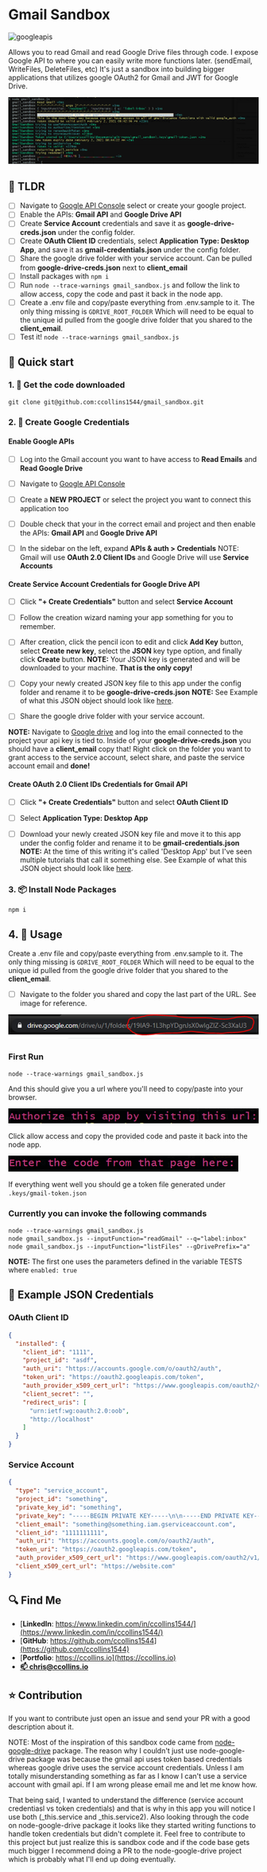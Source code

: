 # Gmail Sandbox

![googleapis](https://img.shields.io/node/v/googleapis?label=googleapis)

Allows you to read Gmail and read Google Drive files through code. I expose Google API to where you can easily write more functions later. (sendEmail, WriteFiles, DeleteFiles, etc) It's just a sandbox into building bigger applications that utilizes google OAuth2 for Gmail and JWT for Google Drive.


![](assets/gmail-sandbox-preview.png)

## 🏃 TLDR
- [ ] Navigate to [Google API Console](https://console.developers.google.com/) select or create your google project. 
- [ ] Enable the APIs: **Gmail API** and **Google Drive API**
- [ ] Create **Service Account** credentials and save it as **google-drive-creds.json** under the config folder.
- [ ] Create **OAuth Client ID** credentials, select **Application Type: Desktop App**, and save it as **gmail-credentials.json** under the config folder.
- [ ] Share the google drive folder with your service account. Can be pulled from **google-drive-creds.json** next to **client_email**
- [ ] Install packages with `npm i`
- [ ] Run `node --trace-warnings gmail_sandbox.js` and follow the link to allow access, copy the code and past it back in the node app.
- [ ] Create a .env file and copy/paste everything from .env.sample to it. The only thing missing is `GDRIVE_ROOT_FOLDER` Which will need to be equal to the unique id pulled from the google drive folder that you shared to the **client_email**.
- [ ] Test it! `node --trace-warnings gmail_sandbox.js`

## 🚀 Quick start

### 1. 💾 Get the code downloaded

```shell
git clone git@github.com:ccollins1544/gmail_sandbox.git

```


### 2. 📜 Create Google Credentials 
#### Enable Google APIs

- [ ] Log into the Gmail account you want to have access to **Read Emails** and **Read Google Drive**
- [ ] Navigate to [Google API Console](https://console.developers.google.com/)
- [ ] Create a **NEW PROJECT** or select the project you want to connect this application too
- [ ] Double check that your in the correct email and project and then enable the APIs: **Gmail API** and **Google Drive API**
- [ ] In the sidebar on the left, expand **APIs & auth > Credentials**
NOTE: Gmail will use **OAuth 2.0 Client IDs** and Google Drive will use **Service Accounts** 



#### Create Service Account Credentials for Google Drive API 

- [ ] Click **"+ Create Credentials"** button and select **Service Account** 
- [ ] Follow the creation wizard naming your app something for you to remember. 
- [ ] After creation, click the pencil icon to edit and click **Add Key** button, select **Create new key**, select the **JSON** key type option, and finally click **Create** button. 
**NOTE:** Your JSON key is generated and will be downloaded to your machine. **That is the only copy!**

- [ ] Copy your newly created JSON key file to this app under the config folder and rename it to be **google-drive-creds.json**
**NOTE:** See Example of what this JSON object should look like [here](#oauth-client-id).

- [ ] Share the google drive folder with your service account. 

**NOTE:** Navigate to [Google drive](https://drive.google.com/) and log into the email connected to the project your api key is tied to. 
Inside of your **google-drive-creds.json** you should have a **client_email** copy that! 
Right click on the folder you want to grant access to the service account, select share, and paste the service account email and **done!**


#### Create OAuth 2.0 Client IDs Credentials for Gmail API 

- [ ] Click **"+ Create Credentials"** button and select **OAuth Client ID** 
- [ ] Select **Application Type: Desktop App**

- [ ] Download your newly created JSON key file and move it to this app under the config folder and rename it to be **gmail-credentials.json**
**NOTE:** At the time of this writing it's called 'Desktop App' but I've seen multiple tutorials that call it something else. See Example of what this JSON object should look like [here](#service-account).



### 3. 📦 Install Node Packages 

```shell
npm i 
```

## 4. 🥑 Usage

Create a .env file and copy/paste everything from .env.sample to it. The only thing missing is `GDRIVE_ROOT_FOLDER` Which will need to be equal to the unique id pulled from the google drive folder that you shared to the **client_email**. 

- [ ] Navigate to the folder you shared and copy the last part of the URL. See image for reference. 


![](assets/GDRIVE_ROOT_FOLDER.png)


### First Run 


```shell 
node --trace-warnings gmail_sandbox.js
```

And this should give you a url where you'll need to copy/paste into your browser. 

![](assets/authorize-this-app.png)


Click allow access and copy the provided code and paste it back into the node app. 

![](assets/enter-code.png)

If everything went well you should ge a token file generated under `.keys/gmail-token.json`


### Currently you can invoke the following commands

```shell
node --trace-warnings gmail_sandbox.js
node gmail_sandbox.js --inputFunction="readGmail" --q="label:inbox"
node gmail_sandbox.js --inputFunction="listFiles" --gDrivePrefix="a"
```

**NOTE:** The first one uses the parameters defined in the variable TESTS where `enabled: true` 


## 📂 Example JSON Credentials 

### OAuth Client ID

```JSON
{
  "installed": {
    "client_id": "1111",
    "project_id": "asdf",
    "auth_uri": "https://accounts.google.com/o/oauth2/auth",
    "token_uri": "https://oauth2.googleapis.com/token",
    "auth_provider_x509_cert_url": "https://www.googleapis.com/oauth2/v1/certs",
    "client_secret": "",
    "redirect_uris": [
      "urn:ietf:wg:oauth:2.0:oob",
      "http://localhost"
    ]
  }
}
```

### Service Account 

```JSON
{
  "type": "service_account",
  "project_id": "something",
  "private_key_id": "something",
  "private_key": "-----BEGIN PRIVATE KEY-----\n\n-----END PRIVATE KEY-----\n",
  "client_email": "something@something.iam.gserviceaccount.com",
  "client_id": "1111111111",
  "auth_uri": "https://accounts.google.com/o/oauth2/auth",
  "token_uri": "https://oauth2.googleapis.com/token",
  "auth_provider_x509_cert_url": "https://www.googleapis.com/oauth2/v1/certs",
  "client_x509_cert_url": "https://website.com"
}
```

## 🔍 Find Me 

 - [**LinkedIn**: https://www.linkedin.com/in/ccollins1544/](https://www.linkedin.com/in/ccollins1544/)
 - [**GitHub**: https://github.com/ccollins1544](https://github.com/ccollins1544)
 - [**Portfolio**: https://ccollins.io](https://ccollins.io)
 - [**📫 chris@ccollins.io**](mailto:chris@ccollins.io)

## ⭐ Contribution 

If you want to contribute just open an issue and send your PR with a good description about it. 

NOTE: Most of the inspiration of this sandbox code came from [node-google-drive](https://www.npmjs.com/package/node-google-drive) package. The reason why I couldn't just use node-google-drive package was because the gmail api uses token based credentials whereas google drive uses the service account credentials. Unless I am totally misunderstanding something as far as I know I can't use a service account with gmail api. If I am wrong please email me and let me know how.

That being said, I wanted to understand the difference (service account credentiasl vs token credentials) and that is why in this app you will notice I use both (_this.service and _this.service2). Also looking through the code on node-google-drive package it looks like they started writing functions to handle token credentials but didn't complete it. Feel free to contribute to this project but just realize this is sandbox code and if the code base gets much bigger I recommend doing a PR to the node-google-drive project which is probably what I'll end up doing eventually.
